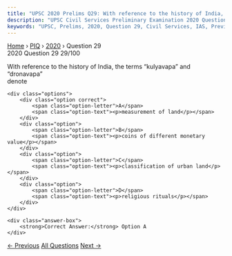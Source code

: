 ```yaml
---
title: "UPSC 2020 Prelims Q29: With reference to the history of India, the terms “kulyavapa..."
description: "UPSC Civil Services Preliminary Examination 2020 Question 29 with options and answer"
keywords: "UPSC, Prelims, 2020, Question 29, Civil Services, IAS, Previous Year Questions"
---
```


<nav class="breadcrumb">
    <a href="../../">Home</a>
    <span>›</span>
    <a href="../">PIQ</a>
    <span>›</span>
    <a href="./">2020</a>
    <span>›</span>
    <span>Question 29</span>
</nav>

<div class="question-header">
    <div class="question-meta">
        <span class="year-badge">2020</span>
        <span class="question-number">Question 29</span>
        <span class="progress">29/100</span>
    </div>
    <div class="progress-bar">
        <div class="progress-fill" style="width: 29.0%"></div>
    </div>
</div>

<div class="question-content">
    <div class="question-text">
        <p>With reference to the history of India, the terms “kulyavapa” and “dronavapa”<br />
denote</p>
    </div>
    
    <div class="options">
        <div class="option correct">
            <span class="option-letter">A</span>
            <span class="option-text"><p>measurement of land</p></span>
        </div>
        <div class="option">
            <span class="option-letter">B</span>
            <span class="option-text"><p>coins of different monetary value</p></span>
        </div>
        <div class="option">
            <span class="option-letter">C</span>
            <span class="option-text"><p>classification of urban land</p></span>
        </div>
        <div class="option">
            <span class="option-letter">D</span>
            <span class="option-text"><p>religious rituals</p></span>
        </div>
    </div>

    <div class="answer-box">
        <strong>Correct Answer:</strong> Option A
    </div>
</div>

<div class="question-nav">
    <a href="../q028-the-vital-vidhwansak-the-first-monthly-journal-to/" class="nav-btn prev">← Previous</a>
    <a href="../" class="nav-btn center">All Questions</a>
    <a href="../q030-who-among-the-following-rulers-advised-his-subject/" class="nav-btn next">Next →</a>
</div>
